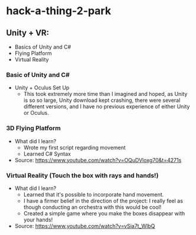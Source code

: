 # hack-a-thing-2-park

## Unity + VR:
* Basics of Unity and C#
* Flying Platform
* Virtual Reality

### Basic of Unity and C#
* Unity + Oculus Set Up
    * This took extremely more time than I imagined and hoped, as Unity is so so large, Unity download kept crashing, there were several different versions, and I have no previous experience of either Unity or Oculus.

### 3D Flying Platform
* What did I learn?
    * Wrote my first script regarding movement
    * Learned C# Syntax
* Source: https://www.youtube.com/watch?v=OQuDVloxg70&t=4271s


### Virtual Reality (Touch the box with rays and hands!)
* What did I learn?
    * Learned that it's possible to incorporate hand movement.
    * I have a firmer belief in the direction of the project: I really feel as though conducting an orchestra with this would be cool!
    * Created a simple game where you make the boxes disappear with your hands!
* Source: https://www.youtube.com/watch?v=vSia7t_WlbQ